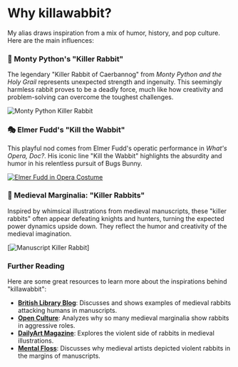 # Why killawabbit?

My alias draws inspiration from a mix of humor, history, and pop culture. Here are the main influences:

### 🐇 Monty Python's "Killer Rabbit"
The legendary "Killer Rabbit of Caerbannog" from *Monty Python and the Holy Grail* represents unexpected strength and ingenuity. This seemingly harmless rabbit proves to be a deadly force, much like how creativity and problem-solving can overcome the toughest challenges.

![Monty Python Killer Rabbit](https://tse4.mm.bing.net/th?id=OIP.D5rv8xe0HKpUBVJlDusGuAHaF7&pid=Api)

### 🎭 Elmer Fudd's "Kill the Wabbit"
This playful nod comes from Elmer Fudd's operatic performance in *What's Opera, Doc?*. His iconic line "Kill the Wabbit" highlights the absurdity and humor in his relentless pursuit of Bugs Bunny.

[![Elmer Fudd in Opera Costume](https://tse3.mm.bing.net/th?id=OIP.OLlAjmrmarPi-S17bUysYwHaEK&pid=Api)](https://www.youtube.com/watch?v=KZTE9MDoaLs)

### 📜 Medieval Marginalia: "Killer Rabbits"
Inspired by whimsical illustrations from medieval manuscripts, these "killer rabbits" often appear defeating knights and hunters, turning the expected power dynamics upside down. They reflect the humor and creativity of the medieval imagination.

[![Manuscript Killer Rabbit](https://images2.minutemediacdn.com/image/upload/c_crop,x_0,y_794,w_800,h_533/c_fill,w_1080,ar_3:2,f_auto,q_auto,g_auto/images%2FvoltaxMediaLibrary%2Fmmsport%2Fmentalfloss%2F01g002cwpwpr7eym5yrv.jpg)]

### Further Reading
Here are some great resources to learn more about the inspirations behind "killawabbit":

- **[British Library Blog](https://blogs.bl.uk/digitisedmanuscripts/2021/06/killer-rabbits.html)**: Discusses and shows examples of medieval rabbits attacking humans in manuscripts.
- **[Open Culture](https://www.openculture.com/2019/03/killer-rabbits-in-medieval-manuscripts-why-so-many-drawings-in-the-margins-depict-bunnies-going-bad.html)**: Analyzes why so many medieval marginalia show rabbits in aggressive roles.
- **[DailyArt Magazine](https://www.dailyartmagazine.com/killer-rabbits-in-medieval-manuscripts/)**: Explores the violent side of rabbits in medieval illustrations.
- **[Mental Floss](https://www.mentalfloss.com/posts/medieval-killer-rabbits)**: Discusses why medieval artists depicted violent rabbits in the margins of manuscripts.
